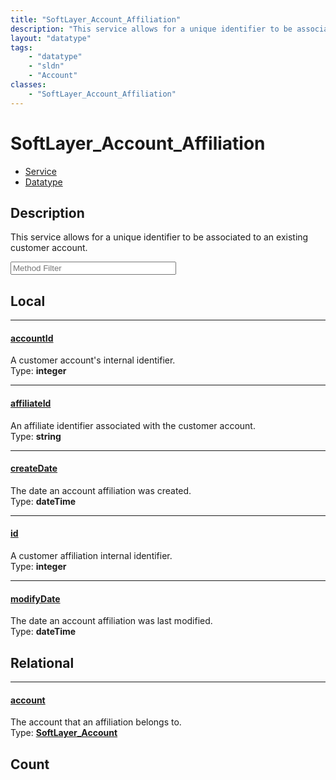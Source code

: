 ```yaml
---
title: "SoftLayer_Account_Affiliation"
description: "This service allows for a unique identifier to be associated to an existing customer account."
layout: "datatype"
tags:
    - "datatype"
    - "sldn"
    - "Account"
classes:
    - "SoftLayer_Account_Affiliation"
---
```


# SoftLayer_Account_Affiliation
<div id='service-datatype'>
    <ul id='sldn-reference-tabs'>
    <li id='service'> <a href='/reference/services/SoftLayer_Account_Affiliation' >Service</a></li>    <li id='datatype'> <a href='/reference/datatypes/SoftLayer_Account_Affiliation' >Datatype</a></li>
    </ul>
</div>

## Description 
This service allows for a unique identifier to be associated to an existing customer account. 





<!-- Service Filer BEGIN -->
<div class="view-filters">
        <div class="clearfix">
            <div class="search-input-box">
                <input placeholder="Method Filter" onkeyup="titleSearch(inputId='prop-input', divId='properties', elementClass='prop-row')" 
                    type="text" id="prop-input" value="" size="30" maxlength="128" class="form-text">
            </div>
        </div>
</div>
<!-- Service Filer END -->

<div id="properties" class="content">
<div id="localProperties" class="prop-content" >

## Local
-----
[accountId]: #accountid
#### [accountId]
A customer account's internal identifier.   
<span class="type-label">Type: </span>**integer**

-----
[affiliateId]: #affiliateid
#### [affiliateId]
An affiliate identifier associated with the customer account.   
<span class="type-label">Type: </span>**string**

-----
[createDate]: #createdate
#### [createDate]
The date an account affiliation was created.   
<span class="type-label">Type: </span>**dateTime**

-----
[id]: #id
#### [id]
A customer affiliation internal identifier.   
<span class="type-label">Type: </span>**integer**

-----
[modifyDate]: #modifydate
#### [modifyDate]
The date an account affiliation was last modified.   
<span class="type-label">Type: </span>**dateTime**

</div>
<!-- LOCAL PROPERTY END -->

<div id="relationalProperties"  class="prop-content" >

## Relational
-----
[account]: #account
#### [account]
The account that an affiliation belongs to.  
<span class="type-label">Type: </span>**<a href='/reference/datatypes/SoftLayer_Account'>SoftLayer_Account </a>**


## Count
</div>


